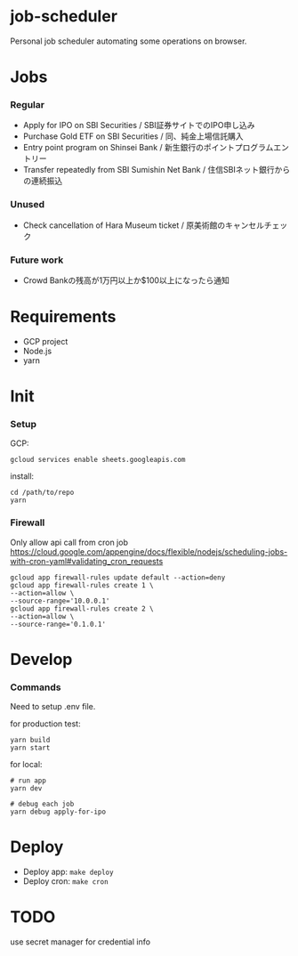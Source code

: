 # job-scheduler

Personal job scheduler automating some operations on browser.

# Jobs

### Regular

- Apply for IPO on SBI Securities / SBI証券サイトでのIPO申し込み
- Purchase Gold ETF on SBI Securities / 同、純金上場信託購入
- Entry point program on Shinsei Bank / 新生銀行のポイントプログラムエントリー
- Transfer repeatedly from SBI Sumishin Net Bank / 住信SBIネット銀行からの連続振込

### Unused

- Check cancellation of Hara Museum ticket / 原美術館のキャンセルチェック

### Future work

- Crowd Bankの残高が1万円以上か$100以上になったら通知

# Requirements

- GCP project
- Node.js
- yarn

# Init

### Setup

GCP:

```
gcloud services enable sheets.googleapis.com
```

install:

```
cd /path/to/repo
yarn
```

### Firewall

Only allow api call from cron job
https://cloud.google.com/appengine/docs/flexible/nodejs/scheduling-jobs-with-cron-yaml#validating_cron_requests

```
gcloud app firewall-rules update default --action=deny
gcloud app firewall-rules create 1 \
--action=allow \
--source-range='10.0.0.1'
gcloud app firewall-rules create 2 \
--action=allow \
--source-range='0.1.0.1'
```

# Develop

### Commands

Need to setup .env file.

for production test:

```
yarn build
yarn start
```

for local:

```
# run app
yarn dev

# debug each job
yarn debug apply-for-ipo
```

# Deploy

- Deploy app: `make deploy`
- Deploy cron: `make cron`

# TODO

use secret manager for credential info
